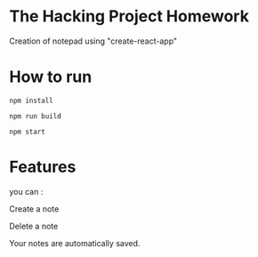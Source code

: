 # The Hacking Project Homework

Creation of notepad using "create-react-app"

# How to run

```npm install```

```npm run build```

```npm start```

# Features

you can :

Create a note

Delete a note 

Your notes are automatically saved.